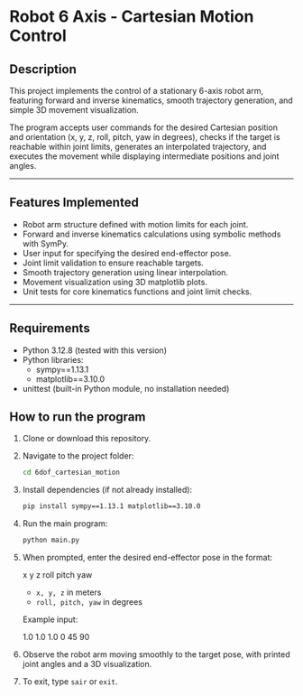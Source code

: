# Robot 6 Axis - Cartesian Motion Control

## Description

This project implements the control of a stationary 6-axis robot arm, featuring forward and inverse kinematics, smooth trajectory generation, and simple 3D movement visualization.

The program accepts user commands for the desired Cartesian position and orientation (x, y, z, roll, pitch, yaw in degrees), checks if the target is reachable within joint limits, generates an interpolated trajectory, and executes the movement while displaying intermediate positions and joint angles.

---

## Features Implemented

- Robot arm structure defined with motion limits for each joint.
- Forward and inverse kinematics calculations using symbolic methods with SymPy.
- User input for specifying the desired end-effector pose.
- Joint limit validation to ensure reachable targets.
- Smooth trajectory generation using linear interpolation.
- Movement visualization using 3D matplotlib plots.
- Unit tests for core kinematics functions and joint limit checks.

---

## Requirements

- Python 3.12.8 (tested with this version)
- Python libraries:
  - sympy==1.13.1
  - matplotlib==3.10.0
- unittest (built-in Python module, no installation needed)

## How to run the program

1. Clone or download this repository.

2. Navigate to the project folder:
    
    ```bash
    cd 6dof_cartesian_motion
    ```

3. Install dependencies (if not already installed):

    ```bash
    pip install sympy==1.13.1 matplotlib==3.10.0
    ```

4. Run the main program:

    ```bash
    python main.py
    ```

5. When prompted, enter the desired end-effector pose in the format:

    x y z roll pitch yaw

   - `x, y, z` in meters  
   - `roll, pitch, yaw` in degrees

   Example input:

    1.0 1.0 1.0 0 45 90

6. Observe the robot arm moving smoothly to the target pose, with printed joint angles and a 3D visualization.

7. To exit, type `sair` or `exit`.


